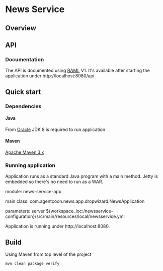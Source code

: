 # News Service

## Overview


## API

### Documentation

The API is documented using [RAML](http://raml.org/) V1.
It's available after starting the application under http://localhost:8080/api


## Quick start

### Dependencies

#### Java
From [Oracle](http://www.oracle.com/technetwork/java/javase/downloads/index.html)
JDK 8 is required to run application

#### Maven
[Apache Maven 3.x](http://maven.apache.org/download.cgi)


### Running application

Application runs as a standard Java program with a main method. Jetty is embedded so there's no need to run as a WAR.

module: news-service-app

main class: com.agentcoon.news.app.dropwizard.NewsApplication

parameters: server ${workspace_loc:/newsservice-configuration}/src/main/resources/local/newsservice.yml

Application is running under http://localhost:8080.

## Build

Using Maven from top level of the project
```
mvn clean package verify
```
